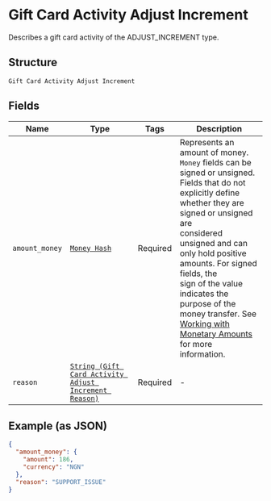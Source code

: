 
# Gift Card Activity Adjust Increment

Describes a gift card activity of the ADJUST_INCREMENT type.

## Structure

`Gift Card Activity Adjust Increment`

## Fields

| Name | Type | Tags | Description |
|  --- | --- | --- | --- |
| `amount_money` | [`Money Hash`](../../doc/models/money.md) | Required | Represents an amount of money. `Money` fields can be signed or unsigned.<br>Fields that do not explicitly define whether they are signed or unsigned are<br>considered unsigned and can only hold positive amounts. For signed fields, the<br>sign of the value indicates the purpose of the money transfer. See<br>[Working with Monetary Amounts](https://developer.squareup.com/docs/build-basics/working-with-monetary-amounts)<br>for more information. |
| `reason` | [`String (Gift Card Activity Adjust Increment Reason)`](../../doc/models/gift-card-activity-adjust-increment-reason.md) | Required | - |

## Example (as JSON)

```json
{
  "amount_money": {
    "amount": 186,
    "currency": "NGN"
  },
  "reason": "SUPPORT_ISSUE"
}
```

